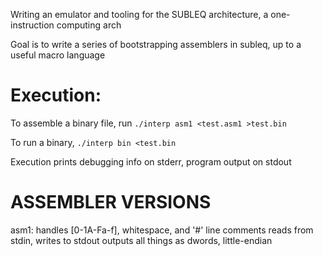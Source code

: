 Writing an emulator and tooling for the SUBLEQ architecture, a one-instruction computing arch

Goal is to write a series of bootstrapping assemblers in subleq, up to a useful macro language

# Execution:

To assemble a binary file, run
`./interp asm1 <test.asm1 >test.bin`

To run a binary,
`./interp bin <test.bin`

Execution prints debugging info on stderr, program output on stdout


# ASSEMBLER VERSIONS

asm1: handles [0-1A-Fa-f], whitespace, and '#' line comments
reads from stdin, writes to stdout
outputs all things as dwords, little-endian
